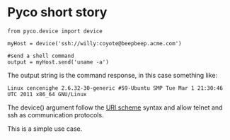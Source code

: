 # Pyco short story #

```
from pyco.device import device

myHost = device('ssh://willy:coyote@beepbeep.acme.com')

#send a shell command
output = myHost.send('uname -a') 

```

The output string is the command response, in this case something like:

```
Linux cencenighe 2.6.32-30-generic #59-Ubuntu SMP Tue Mar 1 21:30:46 UTC 2011 x86_64 GNU/Linux
```

The device() argument follow the [URI scheme](http://en.wikipedia.org/wiki/URI_scheme) syntax and allow telnet and ssh as communication protocols.

This is a simple use case.